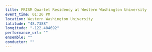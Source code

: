 ```yaml
---
title: PRISM Quartet Residency at Western Washington University
event_time: 01:20 PM
location: Western Washington University
latitude: "48.7388"
longitude: "-122.484692"
performance_url: ""
ensemble: ""
conductor: ""
---
```

